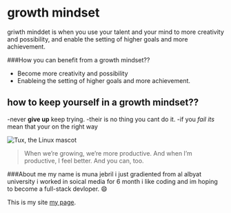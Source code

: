

# growth mindset
 griwth minddet is when you use your talent and your mind to more creativity and possibility, and enable the setting of higher goals and more achievement.

###How you can benefit from a growth mindset??
* Become more creativity and possibility
*  Enableing  the setting of higher goals and more achievement.

##  how to keep yourself in a growth mindset??
-never **give up** keep trying.
-their is no thing you cant do it.
-if you *fail its* mean that your on the right way 


 ![Tux, the Linux mascot](https://cdn5.vectorstock.com/i/1000x1000/12/79/be-brave-calligraphy-design-vector-16101279.jpg)
>When we’re growing, we’re more productive. And when I’m productive, I feel better. And you can, too.

###About me 
my name is muna jebril i just gradiented from al albyat university i worked in soical media for 6 month i like coding and im hoping to become a  full-stack devloper. :smile:

This  is my site  [my page](https://github.com/muna-jebril/learning-journal/settings).


